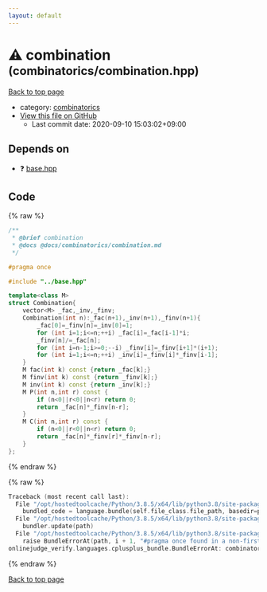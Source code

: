 ```yaml
---
layout: default
---
```


<!-- mathjax config similar to math.stackexchange -->
<script type="text/javascript" async
  src="https://cdnjs.cloudflare.com/ajax/libs/mathjax/2.7.5/MathJax.js?config=TeX-MML-AM_CHTML">
</script>
<script type="text/x-mathjax-config">
  MathJax.Hub.Config({
    TeX: { equationNumbers: { autoNumber: "AMS" }},
    tex2jax: {
      inlineMath: [ ['$','$'] ],
      processEscapes: true
    },
    "HTML-CSS": { matchFontHeight: false },
    displayAlign: "left",
    displayIndent: "2em"
  });
</script>

<script type="text/javascript" src="https://cdnjs.cloudflare.com/ajax/libs/jquery/3.4.1/jquery.min.js"></script>
<script src="https://cdn.jsdelivr.net/npm/jquery-balloon-js@1.1.2/jquery.balloon.min.js" integrity="sha256-ZEYs9VrgAeNuPvs15E39OsyOJaIkXEEt10fzxJ20+2I=" crossorigin="anonymous"></script>
<script type="text/javascript" src="../../assets/js/copy-button.js"></script>
<link rel="stylesheet" href="../../assets/css/copy-button.css" />


# :warning: combination <small>(combinatorics/combination.hpp)</small>

<a href="../../index.html">Back to top page</a>

* category: <a href="../../index.html#ac1ed416572b96a9f5d69740d174ef3d">combinatorics</a>
* <a href="{{ site.github.repository_url }}/blob/master/combinatorics/combination.hpp">View this file on GitHub</a>
    - Last commit date: 2020-09-10 15:03:02+09:00




## Depends on

* :question: <a href="../base.hpp.html">base.hpp</a>


## Code

<a id="unbundled"></a>
{% raw %}
```cpp
/**
 * @brief combination
 * @docs @docs/combinatorics/combination.md
 */

#pragma once

#include "../base.hpp"

template<class M>
struct Combination{
    vector<M> _fac,_inv,_finv;
    Combination(int n):_fac(n+1),_inv(n+1),_finv(n+1){
        _fac[0]=_finv[n]=_inv[0]=1;
        for (int i=1;i<=n;++i) _fac[i]=_fac[i-1]*i;
        _finv[n]/=_fac[n];
        for (int i=n-1;i>=0;--i) _finv[i]=_finv[i+1]*(i+1);
        for (int i=1;i<=n;++i) _inv[i]=_finv[i]*_finv[i-1];
    }
    M fac(int k) const {return _fac[k];}
    M finv(int k) const {return _finv[k];}
    M inv(int k) const {return _inv[k];}
    M P(int n,int r) const {
        if (n<0||r<0||n<r) return 0;
        return _fac[n]*_finv[n-r];
    }
    M C(int n,int r) const {
        if (n<0||r<0||n<r) return 0;
        return _fac[n]*_finv[r]*_finv[n-r];
    }
};
```
{% endraw %}

<a id="bundled"></a>
{% raw %}
```cpp
Traceback (most recent call last):
  File "/opt/hostedtoolcache/Python/3.8.5/x64/lib/python3.8/site-packages/onlinejudge_verify/docs.py", line 349, in write_contents
    bundled_code = language.bundle(self.file_class.file_path, basedir=pathlib.Path.cwd())
  File "/opt/hostedtoolcache/Python/3.8.5/x64/lib/python3.8/site-packages/onlinejudge_verify/languages/cplusplus.py", line 185, in bundle
    bundler.update(path)
  File "/opt/hostedtoolcache/Python/3.8.5/x64/lib/python3.8/site-packages/onlinejudge_verify/languages/cplusplus_bundle.py", line 310, in update
    raise BundleErrorAt(path, i + 1, "#pragma once found in a non-first line")
onlinejudge_verify.languages.cplusplus_bundle.BundleErrorAt: combinatorics/combination.hpp: line 6: #pragma once found in a non-first line

```
{% endraw %}

<a href="../../index.html">Back to top page</a>


